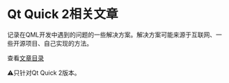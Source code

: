 # Qt Quick 2相关文章
记录在QML开发中遇到的问题的一些解决方案。解决方案可能来源于互联网、一些开源项目、自己实现的方法。

查看[文章目录](./src)

:warning:只针对Qt Quick 2版本。
